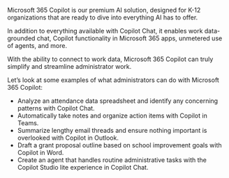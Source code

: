Microsoft 365 Copilot is our premium AI solution, designed for K-12 organizations that are ready to dive into everything AI has to offer.

In addition to everything available with Copilot Chat, it enables work data-grounded chat, Copilot functionality in Microsoft 365 apps, unmetered use of agents, and more.

With the ability to connect to work data, Microsoft 365 Copilot can truly simplify and streamline administrator work.

Let’s look at some examples of what administrators can do with Microsoft 365 Copilot:

- Analyze an attendance data spreadsheet and identify any concerning patterns with Copilot Chat.
- Automatically take notes and organize action items with Copilot in Teams.
- Summarize lengthy email threads and ensure nothing important is overlooked with Copilot in Outlook.
- Draft a grant proposal outline based on school improvement goals with Copilot in Word.
- Create an agent that handles routine administrative tasks with the Copilot Studio lite experience in Copilot Chat.
